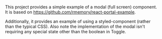 This project provides a simple example of a modal (full screen) component. It is based on https://github.com/rmemory/react-portal-example.

Additionally, it provides an example of using a styled-component (rather than the typical CSS). Also note the implementation of the modal isn't requiring any special state other than the boolean in Toggle.

